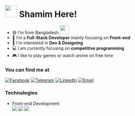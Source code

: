 <h1><img src="https://cdn3.emoji.gg/emojis/4562-hibubble.gif" width=40 height=40/> Shamim Here!</h1>

- 😄 I’m from Bangladesh <img src="https://cdn3.emoji.gg/emojis/5307-peepobangladesh.gif" width=30/>
- 🌱 I’m a **Full-Stack Developer** mainly focusing on **Front-end**
- 👀 I'm interested in **Dev & Designing**
- 💻 I am currently focusing on **competitive programming**
- 🎮 I like to play games or watch anime on free time
  <!-- - 📖 I'm an undergraduate student from **Daffodil International University** -->
  <!-- - 🤓 Next I will try to learn Next.JS also getting a job -->

### You can find me at

[![Facebook](https://img.shields.io/badge/au.shamim0-0866ff?style=flat&logo=facebook&logoColor=white)](https://www.facebook.com/au.shamim0/)
[![Telegram](https://img.shields.io/badge/aushamim-1f2936?style=flat&logo=telegram&logoColor=white)](https://t.me/aushamim)
[![LinkedIn](https://img.shields.io/badge/aushamim-0a66c2?style=flat&logo=linkedin&logoColor=white)](https://www.linkedin.com/in/aushamim/)
[![Email](https://img.shields.io/badge/Email-ea4335?style=flat&logo=gmail&logoColor=white)](mailto:au.shamim0@gmail.com)

### Technologies

- Front-end Development  
  ![](https://img.shields.io/badge/HTML-e65127?style=flat&logo=html5&logoColor=white)
  ![](https://img.shields.io/badge/CSS-0c73b8?style=flat&logo=css3&logoColor=white)
  ![](https://img.shields.io/badge/JS-e7a328?style=flat&logo=javascript&logoColor=white)

<!--
Stats. Will Impliment someday
https://github.com/anmol098/waka-readme-stats
https://youtu.be/eHaXw8Bd_ms?t=723
-->
